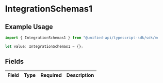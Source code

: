 # IntegrationSchemas1

## Example Usage

```typescript
import { IntegrationSchemas1 } from "@unified-api/typescript-sdk/sdk/models/shared";

let value: IntegrationSchemas1 = {};
```

## Fields

| Field       | Type        | Required    | Description |
| ----------- | ----------- | ----------- | ----------- |